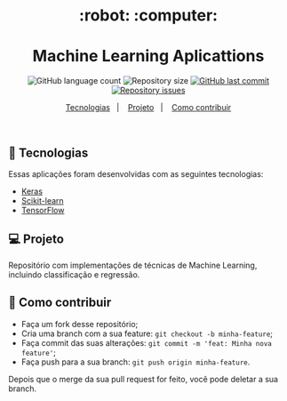 <h1 align="center">
    :robot: :computer:
</h1>

<h1 align="center">
  Machine Learning Aplicattions
</h1>
<p align="center">
  <img alt="GitHub language count" src="https://img.shields.io/github/languages/count/franklinthony/machine-learning-aplicattions">

  <img alt="Repository size" src="https://img.shields.io/github/repo-size/franklinthony/machine-learning-aplicattions">
  
  <a href="https://github.com/franklinthony/machine-learning-aplicattions/commits/master">
    <img alt="GitHub last commit" src="https://img.shields.io/github/last-commit/franklinthony/machine-learning-aplicattions">
  </a>

  <a href="https://github.com/franklinthony/machine-learning-aplicattions/issues">
    <img alt="Repository issues" src="https://img.shields.io/github/issues/franklinthony/machine-learning-aplicattions">
  </a>
</a>
</p>

<p align="center">
  <a href="#rocket-tecnologias">Tecnologias</a>&nbsp;&nbsp;&nbsp;|&nbsp;&nbsp;&nbsp;
  <a href="#-projeto">Projeto</a>&nbsp;&nbsp;&nbsp;|&nbsp;&nbsp;&nbsp;
  <a href="#-como-contribuir">Como contribuir</a>
</p>

<br>

## :rocket: Tecnologias

Essas aplicações foram desenvolvidas com as seguintes tecnologias:

- [Keras](https://keras.io/)
- [Scikit-learn](https://scikit-learn.org/stable/)
- [TensorFlow](https://www.tensorflow.org/)

## 💻 Projeto

Repositório com implementações de técnicas de Machine Learning, incluindo classificação e regressão.

## 🤔 Como contribuir

- Faça um fork desse repositório;
- Cria uma branch com a sua feature: `git checkout -b minha-feature`;
- Faça commit das suas alterações: `git commit -m 'feat: Minha nova feature'`;
- Faça push para a sua branch: `git push origin minha-feature`.

Depois que o merge da sua pull request for feito, você pode deletar a sua branch.
